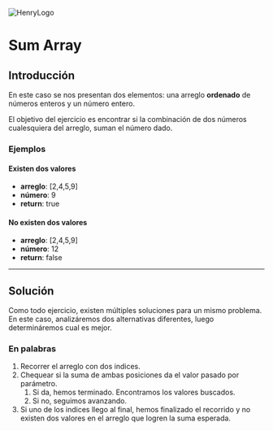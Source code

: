 ![HenryLogo](https://d31uz8lwfmyn8g.cloudfront.net/Assets/logo-henry-white-lg.png)

# Sum Array

## Introducción

En este caso se nos presentan dos elementos: una arreglo **ordenado** de números enteros  y un número entero.

El objetivo del ejercicio es encontrar si la combinación de dos números cualesquiera del arreglo, suman el número dado.

### Ejemplos

#### Existen dos valores

- **arreglo**: [2,4,5,9]
- **número**: 9
- **return**: true

#### No existen dos valores

- **arreglo**: [2,4,5,9]
- **número**: 12
- **return**: false

---

## Solución

Como todo ejercicio, existen múltiples soluciones para un mismo problema.
En este caso, analizáremos dos alternativas diferentes, luego determináremos cual es mejor.

### En palabras

1. Recorrer el arreglo con dos indices.
2. Chequear si la suma de ambas posiciones da el valor pasado por parámetro.
    1. Si da, hemos terminado. Encontramos los valores buscados.
    2. Si no, seguimos avanzando.
3. Si uno de los indices llego al final, hemos finalizado el recorrido y no existen dos valores en el arreglo que logren la suma esperada.

